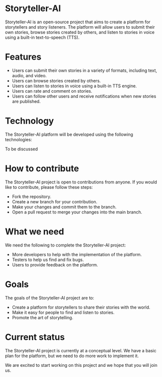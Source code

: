 # Storyteller-AI

Storyteller-AI is an open-source project that aims to create a platform for storytellers and story listeners. The platform will allow users to submit their own stories, browse stories created by others, and listen to stories in voice using a built-in text-to-speech (TTS).

# Features

* Users can submit their own stories in a variety of formats, including text, audio, and video.
* Users can browse stories created by others.
* Users can listen to stories in voice using a built-in TTS engine.
* Users can rate and comment on stories.
* Users can follow other users and receive notifications when new stories are published.

# Technology

 The Storyteller-AI platform will be developed using the following technologies:

To be discussed

# How to contribute
The Storyteller-AI project is open to contributions from anyone. If you would like to contribute, please follow these steps:

* Fork the repository.
* Create a new branch for your contribution.
* Make your changes and commit them to the branch.
* Open a pull request to merge your changes into the main branch.

# What we need

We need the following to complete the Storyteller-AI project:

* More developers to help with the implementation of the platform.
* Testers to help us find and fix bugs.
* Users to provide feedback on the platform.

# Goals
 The goals of the Storyteller-AI project are to:

* Create a platform for storytellers to share their stories with the world.
* Make it easy for people to find and listen to stories.
* Promote the art of storytelling.

# Current status
The Storyteller-AI project is currently at a conceptual level. We have a basic plan for the platform, but we need to do more work to implement it.

We are excited to start working on this project and we hope that you will join us.
